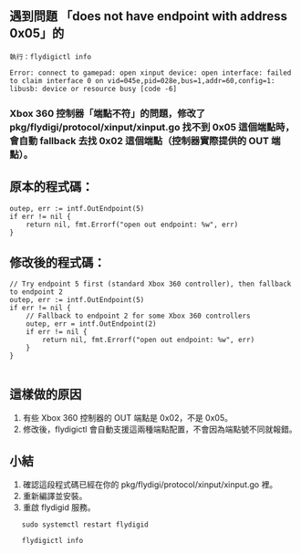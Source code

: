 ## 遇到問題 「does not have endpoint with address 0x05」的

```
執行：flydigictl info

Error: connect to gamepad: open xinput device: open interface: failed to claim interface 0 on vid=045e,pid=028e,bus=1,addr=60,config=1: libusb: device or resource busy [code -6]
```

### Xbox 360 控制器「端點不符」的問題，修改了 pkg/flydigi/protocol/xinput/xinput.go 找不到 0x05 這個端點時，會自動 fallback 去找 0x02 這個端點（控制器實際提供的 OUT 端點）。

## 原本的程式碼：

```
outep, err := intf.OutEndpoint(5)
if err != nil {
    return nil, fmt.Errorf("open out endpoint: %w", err)
}
```

## 修改後的程式碼：

```
// Try endpoint 5 first (standard Xbox 360 controller), then fallback to endpoint 2
outep, err := intf.OutEndpoint(5)
if err != nil {
    // Fallback to endpoint 2 for some Xbox 360 controllers
    outep, err = intf.OutEndpoint(2)
    if err != nil {
        return nil, fmt.Errorf("open out endpoint: %w", err)
    }
}


```


## 這樣做的原因
1. 有些 Xbox 360 控制器的 OUT 端點是 0x02，不是 0x05。
2. 修改後，flydigictl 會自動支援這兩種端點配置，不會因為端點號不同就報錯。

## 小結

1. 確認這段程式碼已經在你的 pkg/flydigi/protocol/xinput/xinput.go 裡。
2. 重新編譯並安裝。
3. 重啟 flydigid 服務。

```
   sudo systemctl restart flydigid

   flydigictl info
```
